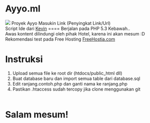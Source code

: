 # Ayyo.ml
<img src="https://ayyo.ml/images/penyingkat-link.png"/>
Proyek Ayyo Masukin Link (Penyingkat Link/Url)<br />
Script Ide dari <a href="http://ayyo.ml/pdmsm">Kevin</a>
====
Berjalan pada PHP 5.3 Kebawah..<br />
Awas kontent dilindungi oleh pihak Hotel, karena ini akan mesum :D<br />
Rekomendasi test pada Free Hosting <a href="http://freehostia.com">FreeHostia.com</a>

# Instruksi
1. Upload semua file ke root dir (htdocs/public_html dll)<br />
2. Buat database baru dan import semua table dari database.sql<br />
3. Edit ranjang.contoh.php dan ganti nama ke ranjang.php<br />
4. Pastikan .htaccess sudah tercopy jika clone menggunakan git
<br /><br />
# Salam mesum!
